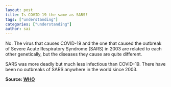 ```yaml
---
layout: post
title: Is COVID-19 the same as SARS?
tags: ["understanding"]
categories: ["understanding"]
author: sai
---
```


No. The virus that causes COVID-19 and the one that caused the outbreak of Severe Acute Respiratory Syndrome (SARS) in 2003 are related to each other genetically, but the diseases they cause are quite different.

SARS was more deadly but much less infectious than COVID-19. There have been no outbreaks of SARS anywhere in the world since 2003.

**Source: [WHO](https://www.who.int/news-room/q-a-detail/q-a-coronaviruses)**